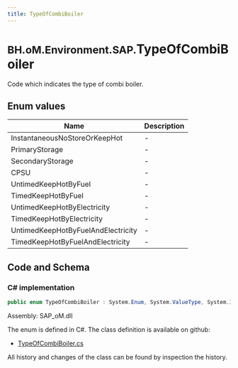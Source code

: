 ```yaml
---
title: TypeOfCombiBoiler
---
```


# <small>BH.oM.Environment.SAP.</small>**TypeOfCombiBoiler**

Code which indicates the type of combi boiler.

## Enum values

| Name            | Description                                                    |
|-----------------|----------------------------------------------------------------|
| InstantaneousNoStoreOrKeepHot |  -  |
| PrimaryStorage |  -  |
| SecondaryStorage |  -  |
| CPSU |  -  |
| UntimedKeepHotByFuel |  -  |
| TimedKeepHotByFuel |  -  |
| UntimedKeepHotByElectricity |  -  |
| TimedKeepHotByElectricity |  -  |
| UntimedKeepHotByFuelAndElectricity |  -  |
| TimedKeepHotByFuelAndElectricity |  -  |


## Code and Schema

### C# implementation

``` C# title="C#"
public enum TypeOfCombiBoiler : System.Enum, System.ValueType, System.IComparable, System.ISpanFormattable, System.IFormattable, System.IConvertible
```

Assembly: SAP_oM.dll

The enum is defined in C#. The class definition is available on github:

- [TypeOfCombiBoiler.cs](https://github.com/BHoM/SAP_Toolkit/blob/develop/SAP_oM/Enums\TypeOfCombiBoiler.cs)

All history and changes of the class can be found by inspection the history.
